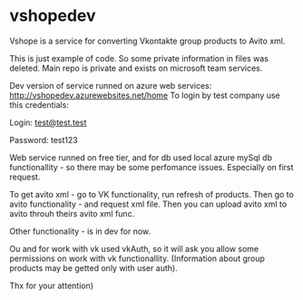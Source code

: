 # vshopedev
Vshope is a service for converting Vkontakte group products to Avito xml.

This is just example of code. So some private information in files was deleted.
Main repo is private and exists on microsoft team services.

Dev version of service runned on azure web services: http://vshopedev.azurewebsites.net/home
To login by test company use this credentials:

Login: test@test.test

Password: test123

Web service runned on free tier, and for db used local azure mySql db functionallity - so there may be some perfomance issues.
Especially on first request.

To get avito xml - go to VK functionality, run refresh of products.
Then go to avito functionality - and request xml file.
Then you can upload avito xml to avito throuh theirs avito xml func.

Other functionality - is in dev for now. 

Ou and for work with vk used vkAuth, so it will ask you allow some permissions on work with vk functionallity. (Information about group products may be getted only with user auth).

Thx for your attention)
